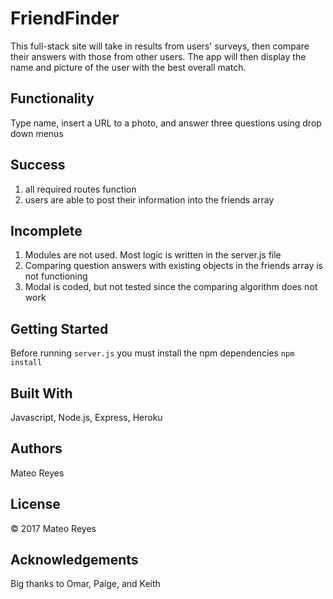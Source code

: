 # FriendFinder

This full-stack site will take in results from users' surveys, then compare their answers with those from other users. The app will then display the name and picture of the user with the best overall match.

## Functionality
Type name, insert a URL to a photo, and answer three questions using drop down menus

## Success
1. all required routes function
2. users are able to post their information into the friends array

## Incomplete
1. Modules are not used. Most logic is written in the server.js file
2. Comparing question answers with existing objects in the friends array is not functioning
3. Modal is coded, but not tested since the comparing algorithm does not work

## Getting Started
Before running `server.js` you must install the npm dependencies
`npm install`

## Built With
Javascript, Node.js, Express, Heroku

## Authors
Mateo Reyes

## License
&copy; 2017 Mateo Reyes

## Acknowledgements
Big thanks to Omar, Paige, and Keith